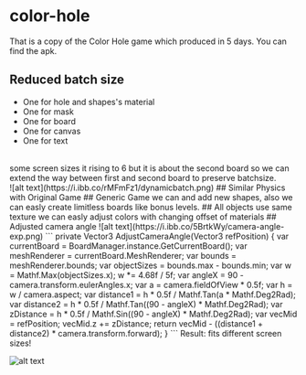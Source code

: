 # color-hole
That is a copy of the Color Hole game which produced in 5 days.
You can find the apk.
## Reduced batch size
- One for hole and shapes's material
- One for mask
- One for board
- One for canvas
- One for text
<br/>
some screen sizes it rising to 6 but it is about the second board so we can extend the way between first and second board to preserve batchsize.
<br/>
![alt text](https://i.ibb.co/rMFmFz1/dynamicbatch.png)
## Similar Physics with Original Game
## Generic Game
we can and add new shapes, also we can easly create limitless boards like bonus levels.
## All objects use same texture
we can easly adjust colors with changing offset of materials 
## Adjusted camera angle
![alt text](https://i.ibb.co/5BrtkWy/camera-angle-exp.png)
```
        private Vector3 AdjustCameraAngle(Vector3 refPosition)
        {
            var currentBoard = BoardManager.instance.GetCurrentBoard();
            var meshRenderer = currentBoard.MeshRenderer;
            var bounds = meshRenderer.bounds;
            var objectSizes = bounds.max - bounds.min;
            var w = Mathf.Max(objectSizes.x);
            w *= 4.68f / 5f;
            var angleX = 90 - camera.transform.eulerAngles.x;
            var a = camera.fieldOfView * 0.5f;
            var h = w / camera.aspect;
            var distance1 = h * 0.5f / Mathf.Tan(a * Mathf.Deg2Rad);
            var distance2 = h * 0.5f / Mathf.Tan((90 - angleX) * Mathf.Deg2Rad);
            var zDistance = h * 0.5f / Mathf.Sin((90 - angleX) * Mathf.Deg2Rad);
            var vecMid = refPosition;
            vecMid.z += zDistance;
            return vecMid - ((distance1 + distance2) * camera.transform.forward);
        }
```
Result: fits different screen sizes!
     
![alt text](https://i.ibb.co/8PsqrDr/camera-angle-result.png)
